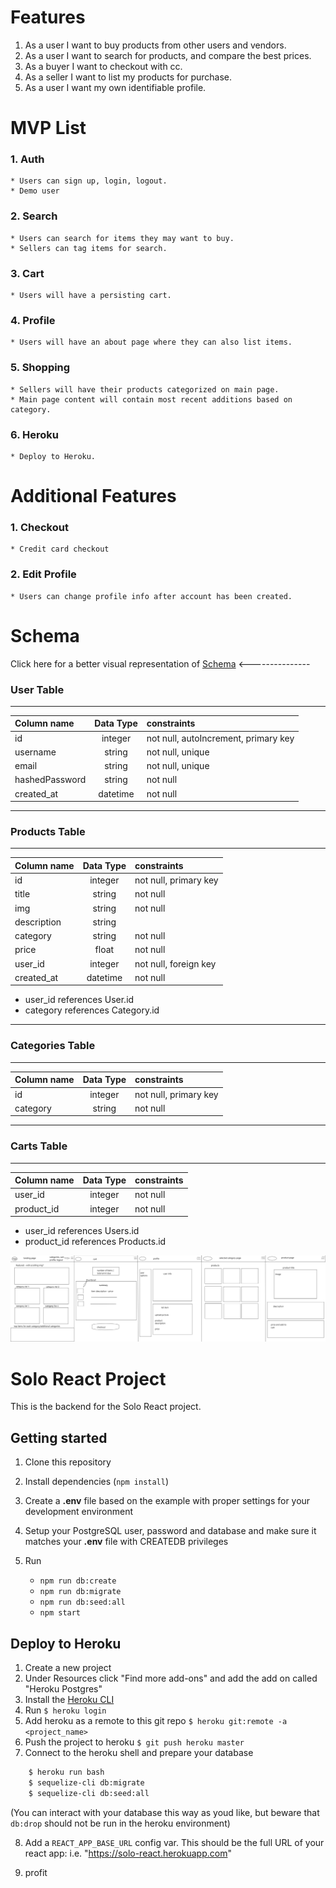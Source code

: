 # Features
1. As a user I want to buy products from other users and vendors.
2. As a user I want to search for products, and compare the best prices.
3. As a buyer I want to checkout with cc.
4. As a seller I want to list my products for purchase.
5. As a user I want my own identifiable profile.

# MVP List
### 1. Auth
    * Users can sign up, login, logout.
    * Demo user
### 2. Search
    * Users can search for items they may want to buy.
    * Sellers can tag items for search.
### 3. Cart
    * Users will have a persisting cart.
### 4. Profile
    * Users will have an about page where they can also list items.
### 5. Shopping
    * Sellers will have their products categorized on main page.
    * Main page content will contain most recent additions based on category.
### 6. Heroku
    * Deploy to Heroku.

# Additional Features
### 1. Checkout
    * Credit card checkout
### 2. Edit Profile
    * Users can change profile info after account has been created.

# Schema
Click here for a better visual representation of 
[Schema](https://drawsql.app/solodolo/diagrams/ebay-clone#) <---------------
### User Table
***
| Column name  | Data Type    | constraints       |
| :---        |    :----:   |:---                 |
| id  | integer  | not null, autoIncrement, primary key |
| username   | string        | not null, unique   |
| email      | string        | not null, unique   |
| hashedPassword | string    | not null           |
| created_at | datetime      | not null           |
***
### Products Table
***
| Column name  | Data Type    | constraints       |
| :---        |    :----:   |:---                 |
| id      | integer  | not null, primary key      |
| title   | string        | not null              |
| img     | string        | not null              |
| description | string        |                   |
| category | string        |  not null             |
| price | float        |  not null                 |
| user_id     | integer       | not null, foreign key |
| created_at | datetime      | not null           |
* user_id references User.id
* category references  Category.id
***
### Categories Table
***
| Column name  | Data Type    | constraints       |
| :---        |    :----:   |:---                 |
| id      | integer  | not null, primary key      |
| category   | string       | not null |
***
### Carts Table
***
| Column name  | Data Type    | constraints       |
| :---        |    :----:   |:---                 |
| user_id      | integer  | not null     |
| product_id      | integer  | not null    |
* user_id references Users.id
* product_id references Products.id

![Wireframe](site_wireframe.png)

# Solo React Project

This is the backend for the Solo React project.

## Getting started

1. Clone this repository
2. Install dependencies (`npm install`)
3. Create a **.env** file based on the example with proper settings for your
   development environment
4. Setup your PostgreSQL user, password and database and make sure it matches your **.env** file with CREATEDB privileges

5. Run
   * `npm run db:create`
   * `npm run db:migrate`
   * `npm run db:seed:all`
   * `npm start`

## Deploy to Heroku

1. Create a new project
2. Under Resources click "Find more add-ons" and add the add on called "Heroku Postgres"
3. Install the [Heroku CLI](https://devcenter.heroku.com/articles/heroku-command-line)
4. Run `$ heroku login`
5. Add heroku as a remote to this git repo `$ heroku git:remote -a <project_name>`
6. Push the project to heroku `$ git push heroku master`
7. Connect to the heroku shell and prepare your database

```bash
    $ heroku run bash
    $ sequelize-cli db:migrate
    $ sequelize-cli db:seed:all
```
(You can interact with your database this way as youd like, but beware that `db:drop` should not be run in the heroku environment)

8. Add a `REACT_APP_BASE_URL` config var.  This should be the full URL of your react app: i.e. "https://solo-react.herokuapp.com"

9. profit